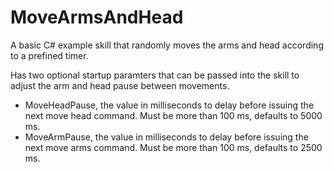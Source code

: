 # MoveArmsAndHead

A basic C# example skill that randomly moves the arms and head according to a prefined timer.

Has two optional startup paramters that can be passed into the skill to adjust the arm and head pause between movements.

- MoveHeadPause, the value in milliseconds to delay before issuing the next move head command. Must be more than 100 ms, defaults to 5000 ms.
- MoveArmPause, the value in milliseconds to delay before issuing the next move arms command.  Must be more than 100 ms, defaults to 2500 ms.
